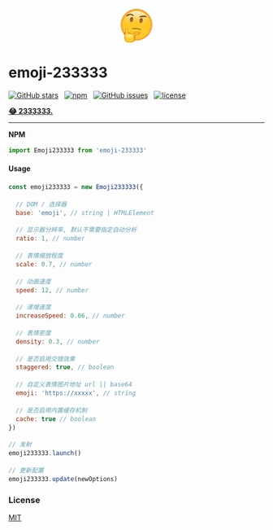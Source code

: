
<p align="center">
  <a href="#" target="_blank">
    <img width="66px" src="/dev/666.png" />
  </a>
</p>

# emoji-233333
[![GitHub stars](https://img.shields.io/github/stars/surmon-china/emoji-233333.svg?style=for-the-badge)](https://github.com/surmon-china/emoji-233333/stargazers)
&nbsp;
[![npm](https://img.shields.io/npm/v/emoji-233333?color=%23c7343a&label=npm&style=for-the-badge)](https://www.npmjs.com/package/emoji-233333)
&nbsp;
[![GitHub issues](https://img.shields.io/github/issues-raw/surmon-china/emoji-233333.svg?style=for-the-badge)](https://github.com/surmon-china/emoji-233333/issues)
&nbsp;
[![license](https://img.shields.io/github/license/mashape/apistatus.svg?style=for-the-badge)](/LICENSE)

**[😂 2333333.](https://surmon-china.github.io/emoji-233333/dev)**

---

**NPM**

```javascript
import Emoji233333 from 'emoji-233333'
```

#### Usage

```javascript
const emoji233333 = new Emoji233333({

  // DOM / 选择器
  base: 'emoji', // string | HTMLElement

  // 显示器分辨率, 默认不需要指定自动分析
  ratio: 1, // number

  // 表情缩放程度
  scale: 0.7, // number

  // 动画速度
  speed: 12, // number

  // 递增速度
  increaseSpeed: 0.06, // number

  // 表情密度
  density: 0.3, // number

  // 是否启用交错效果
  staggered: true, // boolean
  
  // 自定义表情图片地址 url || base64
  emoji: 'https://xxxxx', // string

  // 是否启用内置缓存机制
  cache: true // boolean
})

// 发射
emoji233333.launch()

// 更新配置
emoji233333.update(newOptions)
```

### License

[MIT](/LICENSE)
